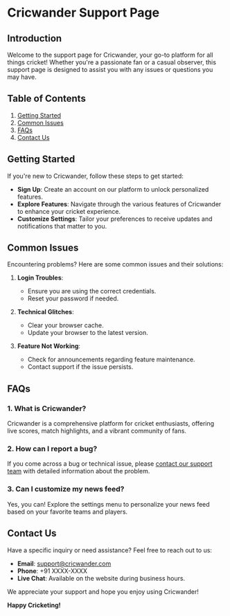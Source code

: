 # Cricwander Support Page

## Introduction

Welcome to the support page for Cricwander, your go-to platform for all things cricket! Whether you're a passionate fan or a casual observer, this support page is designed to assist you with any issues or questions you may have.

## Table of Contents

1. [Getting Started](#getting-started)
2. [Common Issues](#common-issues)
3. [FAQs](#faqs)
4. [Contact Us](#contact-us)

## Getting Started

If you're new to Cricwander, follow these steps to get started:

- **Sign Up**: Create an account on our platform to unlock personalized features.
- **Explore Features**: Navigate through the various features of Cricwander to enhance your cricket experience.
- **Customize Settings**: Tailor your preferences to receive updates and notifications that matter to you.

## Common Issues

Encountering problems? Here are some common issues and their solutions:

1. **Login Troubles**:
   - Ensure you are using the correct credentials.
   - Reset your password if needed.

2. **Technical Glitches**:
   - Clear your browser cache.
   - Update your browser to the latest version.

3. **Feature Not Working**:
   - Check for announcements regarding feature maintenance.
   - Contact support if the issue persists.

## FAQs

### 1. What is Cricwander?

Cricwander is a comprehensive platform for cricket enthusiasts, offering live scores, match highlights, and a vibrant community of fans.

### 2. How can I report a bug?

If you come across a bug or technical issue, please [contact our support team](#contact-us) with detailed information about the problem.

### 3. Can I customize my news feed?

Yes, you can! Explore the settings menu to personalize your news feed based on your favorite teams and players.

## Contact Us

Have a specific inquiry or need assistance? Feel free to reach out to us:

- **Email**: support@cricwander.com
- **Phone**: +91 XXXX-XXXX
- **Live Chat**: Available on the website during business hours.

We appreciate your support and hope you enjoy using Cricwander!

**Happy Cricketing!**
